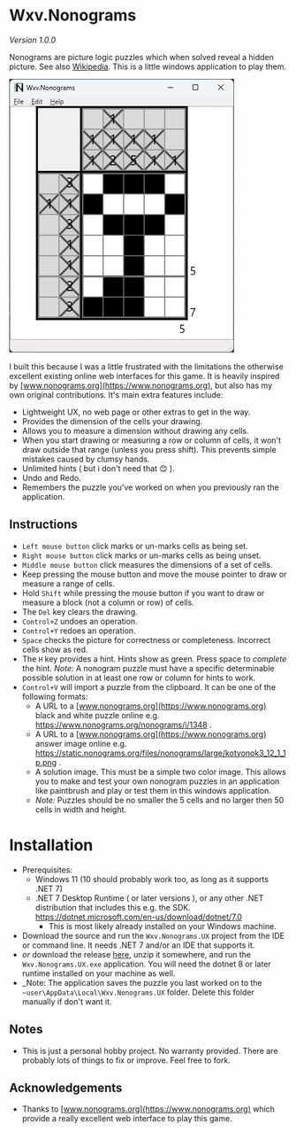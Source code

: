 ﻿# Wxv.Nonograms

_Version 1.0.0_

Nonograms are picture logic puzzles which when solved reveal a hidden picture.  See also [Wikipedia](https://en.wikipedia.org/wiki/Nonogram).  This is a little windows application to play them.

![Screenshot](Images/Screenshot.png)

I built this because I was a little frustrated with the limitations the otherwise excellent existing online web interfaces for this game.  It is heavily inspired by [www.nonograms.org](https://www.nonograms.org), but also has my own original contributions.  It's main extra features include:

- Lightweight UX, no web page or other extras to get in the way.
- Provides the dimension of the cells your drawing.
- Allows you to measure a dimension without drawing any cells.
- When you start drawing or measuring a row or column of cells, it won't draw outside that range (unless you press shift).  This prevents simple mistakes caused by clumsy hands. 
- Unlimited hints ( but i don't need that 😊 ).
- Undo and Redo.
- Remembers the puzzle you've worked on when you previously ran the application.

## Instructions

- `Left mouse button` click marks or un-marks cells as being set.  
- `Right mouse button` click marks or un-marks cells as being unset.
- `Middle mouse button` click measures the dimensions of a set of cells.
- Keep pressing the mouse button and move the mouse pointer to draw or measure a range of cells.
- Hold `Shift` while pressing the mouse button if you want to draw or measure a block (not a column or row) of cells.
- The `Del` key clears the drawing. 
- `Control+Z` undoes an operation.
- `Control+Y` redoes an operation.
- `Space` checks the picture for correctness or completeness.  Incorrect cells show as red.
- The `H` key provides a hint.  Hints show as green.  Press space to _complete_ the hint.  _Note:_ A nonogram puzzle must have a specific determinable possible solution in at least one row or column for hints to work. 
- `Control+V` will import a puzzle from the clipboard.  It can be one of the following formats:
  - A URL to a [www.nonograms.org](https://www.nonograms.org) black and white puzzle online e.g. https://www.nonograms.org/nonograms/i/1348 .
  - A URL to a [www.nonograms.org](https://www.nonograms.org) answer image online e.g. https://static.nonograms.org/files/nonograms/large/kotyonok3_12_1_1p.png .
  - A solution image.  This must be a simple two color image.  This allows you to make and test your own nonogram puzzles in an application like paintbrush and play or test them in this windows application.
  - _Note:_ Puzzles should be no smaller the 5 cells and no larger then 50 cells in width and height.

# Installation

- Prerequisites:
  - Windows 11 (10 should probably work too, as long as it supports .NET 7)
  - .NET 7 Desktop Runtime ( or later versions ), or any other .NET distribution that includes this e.g. the SDK.  https://dotnet.microsoft.com/en-us/download/dotnet/7.0
    - This is most likely already installed on your Windows machine. 
- Download the source and run the `Wxv.Nonograms.UX` project from the IDE or command line.  It needs .NET 7 and/or an IDE that supports it.
- _or_ download the release [here](https://github.com/wverkley/Wxv.Nonograms/releases/tag/v1.0.0.0), unzip it somewhere, and run the `Wxv.Nonograms.UX.exe` application.  You will need the dotnet 8 or later runtime installed on your machine as well.
- _Note: The application saves the puzzle you last worked on to the `~user\AppData\Local\Wxv.Nonograms.UX` folder.  Delete this folder manually if don't want it.  

## Notes

- This is just a personal hobby project.  No warranty provided.  There are probably lots of things to fix or improve.  Feel free to fork.

## Acknowledgements 

- Thanks to [www.nonograms.org](https://www.nonograms.org) which provide a really excellent web interface to play this game.
